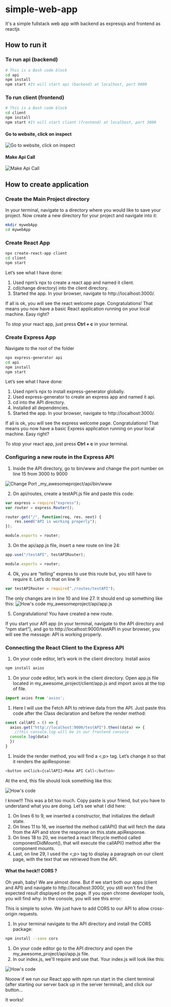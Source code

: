 # simple-web-app
It's a simple fullstack web app with backend as expressjs and frontend as reactjs

## How to run it
### To run api (backend)
```bash
# This is a Bash code block
cd api
npm install
npm start #It will start api (backend) at localhost, port 9000
```
### To run client (frontend)
```bash
# This is a Bash code block
cd client
npm install
npm start #It will start client (frontend) at localhost, port 3000
```

#### Go to website, click on inspect

![Go to website, click on inspect](docs/images/reactApp_HomePage_Inspect.png)

#### Make Api Call

![Make Api Call](docs/images/reactApp_HomePage_MakeApiCall.png)

## How to create application

### Create the Main Project directory

In your terminal, navigate to a directory where you would like to save your project. Now create a new directory for your project and navigate into it:

```bash
mkdir mywebApp
cd mywebApp
```

### Create React App

```bash
npx create-react-app client
cd client
npm start
```

Let’s see what I have done:

1. Used npm’s npx to create a react app and named it client.
1. cd(change directory) into the client directory.
1. Started the app.
In your browser, navigate to http://localhost:3000/.

If all is ok, you will see the react welcome page. Congratulations! That means you now have a basic React application running on your local machine. Easy right?

To stop your react app, just press **Ctrl + c** in your terminal.

### Create Express App

Navigate to the root of the folder

```bash
npx express-generator api
cd api
npm install
npm start
```

Let’s see what I have done:

1. Used npm’s npx to install express-generator globally.
1. Used express-generator to create an express app and named it api.
1. cd into the API directory.
1. Installed all dependencies.
1. Started the app.
In your browser, navigate to http://localhost:3000/.

If all is ok, you will see the express welcome page. Congratulations! That means you now have a basic Express application running on your local machine. Easy right?

To stop your react app, just press **Ctrl + c** in your terminal.

### Configuring a new route in the Express API

1. Inside the API directory, go to bin/www and change the port number on line 15 from 3000 to 9000

![Change Port](docs/images/reactApp_CodeBase_Api_Port.png)
_my_awesomeproject/api/bin/www

2. On api/routes, create a testAPI.js file and paste this code:
```js
var express = require("express");
var router = express.Router();

router.get("/", function(req, res, next) {
    res.send("API is working properly");
});

module.exports = router;
```
3. On the api/app.js file, insert a new route on line 24:
```js
app.use("/testAPI", testAPIRouter);

module.exports = router;
```
4. Ok, you are “telling” express to use this route but, you still have to require it. Let’s do that on line 9:
```js
var testAPIRouter = require("./routes/testAPI");
```
The only changes are in line 10 and line 27. It should end up something like this:
![How's code](docs/images/reactApp_CodeBase_Api_appjs.png)
my_awesomeproject/api/app.js

5. Congratulations! You have created a new route.

If you start your API app (in your terminal, navigate to the API directory and “npm start”), and go to http://localhost:9000/testAPI in your browser, you will see the message: API is working properly.

### Connecting the React Client to the Express API

1. On your code editor, let’s work in the client directory. Install axios
```bash
npm install axios
```
1. On your code editor, let’s work in the client directory. Open app.js file located in my_awesome_project/client/app.js and import axios at the top of file.

```js
import axios from 'axios';
```

1. Here I will use the Fetch API to retrieve data from the API. Just paste this code after the Class declaration and before the render method:

```js
const callAPI = () => {
  axios.get("http://localhost:9000/testAPI").then((data) => {
    //this console.log will be in our frontend console
  console.log(data)
  })
}
```
1. Inside the render method, you will find a <;p> tag. Let’s change it so that it renders the apiResponse:
```js
<button onClick={callAPI}>Make API Call</button>
```

At the end, this file should look something like this:

![How's code](docs/images/reactApp_CodeBase_Client_appjs.png)

I know!!! This was a bit too much. Copy paste is your friend, but you have to understand what you are doing. Let’s see what I did here:

1. On lines 6 to 9, we inserted a constructor, that initializes the default state.
1. On lines 11 to 16, we inserted the method callAPI() that will fetch the data from the API and store the response on this.state.apiResponse.
1. On lines 18 to 20, we inserted a react lifecycle method called componentDidMount(), that will execute the callAPI() method after the component mounts.
1. Last, on line 29, I used the <;p> tag to display a paragraph on our client page, with the text that we retrieved from the API.

#### What the heck!! CORS ?

Oh yeah, baby! We are almost done. But if we start both our apps (client and API) and navigate to http://localhost:3000/, you still won't find the expected result displayed on the page. If you open chrome developer tools, you will find why. In the console, you will see this error:

This is simple to solve. We just have to add CORS to our API to allow cross-origin requests.

1. In your terminal navigate to the API directory and install the CORS package:
```bash
npm install --save cors
```
1. On your code editor go to the API directory and open the my_awesome_project/api/app.js file.
1. In our index.js, we'll require and use that. Your index.js will look like this:

![How's code](docs/images/reactApp_CodeBase_Api_appjs_cors.png)

Nooow if we run our React app with npm run start in the client terminal (after starting our server back up in the server terminal), and click our button...

It works!